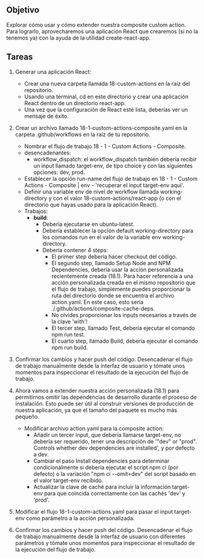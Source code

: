 ## Objetivo
Explorar cómo usar y cómo extender nuestra composite custom action.
Para lograrlo, aprovecharemos una aplicación React que crearemos (si no la tenemos ya) con la ayuda de la utilidad create-react-app. 

## Tareas

1. Generar una aplicación React:

   - Crear una nueva carpeta llamada 18-custom-actions en la raíz del repositorio.
   - Usando una terminal, cd en este directorio y crear una aplicación React dentro de un directorio react-app. 
   - Una vez que la configuración de React esté lista, deberías ver un mensaje de éxito.

2. Crear un archivo llamado 18-1-custom-actions-composite.yaml en la carpeta .github/workflows en la raíz de tu repositorio.
   - Nombrar el flujo de trabajo 18 - 1 - Custom Actions - Composite.
   - desencadenantes:
     - workflow_dispatch: el workflow_dispatch también debería recibir un input llamado target-env, de tipo choice y con las siguientes opciones: dev, prod.
   - Establecer la opción run-name del flujo de trabajo en 18 - 1 - Custom Actions - Composite | env - 'recuperar el input target-env aquí'.
   - Definir una variable env de nivel de workflow llamada working-directory y con el valor 18-custom-actions/react-app (o con el directorio que hayas usado para la aplicación React).
   - Trabajos:
     - **build**:
       - Debería ejecutarse en ubuntu-latest.
       - Debería establecer la opción default working-directory para los comandos run en el valor de la variable env working-directory.
       - Debería contener 4 steps:
         - El primer step debería hacer checkout del código.
         - El segundo step, llamado Setup Node and NPM Dependencies, debería usar la acción personalizada recientemente creada (18.1). Para hacer referencia a una acción personalizada creada en el mismo repositorio que el flujo de trabajo, simplemente puedes proporcionar la ruta del directorio donde se encuentra el archivo action.yaml. En este caso, esto sería ./.github/actions/composite-cache-deps.
         - No olvides proporcionar los inputs necesarios a través de la clave 'with'!
         - El tercer step, llamado Test, debería ejecutar el comando npm run test.
         - El cuarto step, llamado Build, debería ejecutar el comando npm run build.

3. Confirmar los cambios y hacer push del código. Desencadenar el flujo de trabajo manualmente desde la interfaz de usuario y tómate unos momentos para inspeccionar el resultado de la ejecución del flujo de trabajo.
4. Ahora vamos a extender nuestra acción personalizada (18.1) para permitirnos omitir las dependencias de desarrollo durante el proceso de instalación. Esto puede ser útil al construir versiones de producción de nuestra aplicación, ya que el tamaño del paquete es mucho más pequeño.
   - Modificar archivo action.yaml para la composite action:
     - Añadir un tercer input, que debería llamarse target-env, no debería ser requerido, tener una descripción de '"dev" or "prod". Controls whether dev dependencies are installed', y por defecto a dev.
     - Cambiar el paso Install dependencies para determinar condicionalmente si debería ejecutar el script npm ci (por defecto) o la variación "npm ci --omit=dev" del script basado en el valor target-env recibido.
     - Actualizar la clave de caché para incluir la información target-env para que coincida correctamente con las cachés 'dev' y 'prod'.
5. Modificar el flujo 18-1-custom-actions.yaml para pasar el input target-env como parámetro a la acción personalizada.
6. Confirmar los cambios y hacer push del código. Desencadenar el flujo de trabajo manualmente desde la interfaz de usuario con diferentes parámetros y tómate unos momentos para inspeccionar el resultado de la ejecución del flujo de trabajo.
